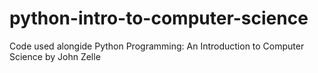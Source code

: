 # python-intro-to-computer-science

Code used alongide Python Programming: An Introduction to Computer Science by John Zelle

